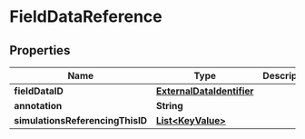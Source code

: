 

# FieldDataReference


## Properties

| Name | Type | Description | Notes |
|------------ | ------------- | ------------- | -------------|
|**fieldDataID** | [**ExternalDataIdentifier**](ExternalDataIdentifier.md) |  |  [optional] |
|**annotation** | **String** |  |  [optional] |
|**simulationsReferencingThisID** | [**List&lt;KeyValue&gt;**](KeyValue.md) |  |  [optional] |



